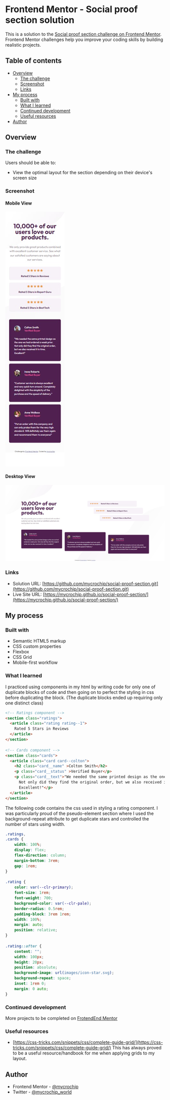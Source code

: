 # Frontend Mentor - Social proof section solution

This is a solution to the [Social proof section challenge on Frontend Mentor](https://www.frontendmentor.io/challenges/social-proof-section-6e0qTv_bA). Frontend Mentor challenges help you improve your coding skills by building realistic projects. 

## Table of contents

- [Overview](#overview)
  - [The challenge](#the-challenge)
  - [Screenshot](#screenshot)
  - [Links](#links)
- [My process](#my-process)
  - [Built with](#built-with)
  - [What I learned](#what-i-learned)
  - [Continued development](#continued-development)
  - [Useful resources](#useful-resources)
- [Author](#author)



## Overview

### The challenge

Users should be able to:

- View the optimal layout for the section depending on their device's screen size


### Screenshot

#### Mobile View
![Mobile (375px)](images/screenshot--mobile.jpg)

#### Desktop View
![Desktop (1960px)](images/screenshot--desktop.jpg)


### Links

- Solution URL: [https://github.com/mycrochip/social-proof-section.git](https://github.com/mycrochip/social-proof-section.git)
- Live Site URL: [https://mycrochip.github.io/social-proof-section/](https://mycrochip.github.io/social-proof-section/)



## My process

### Built with

- Semantic HTML5 markup
- CSS custom properties
- Flexbox
- CSS Grid
- Mobile-first workflow


### What I learned

I practiced using components in my html by writing code for only one of duplicate blocks of code and then going on to perfect the styling in css before duplicating the block. (The duplicate blocks ended up requiring only one distinct class)

```html
<!-- Ratings component -->
<section class="ratings">
  <article class="rating rating--1">
    Rated 5 Stars in Reviews
  </article>
</section>

<!-- Cards component -->
<section class="cards">
  <article class="card card--colton">
    <h2 class="card__name" >Colton Smith</h2>
    <p class="card__status" >Verified Buyer</p>
    <p class="card__text">"We needed the same printed design as the one we had ordered a week prior. 
      Not only did they find the original order, but we also received it in time. 
      Excellent!"</p>
  </article>
</section>
```


The following code contains the css used in styling a rating component.
I was particularly proud of the pseudo-element section where I used the background-repeat attribute to get duplicate stars and controlled the number of stars using width.
```css
.ratings,
.cards {
    width: 100%;
    display: flex;
    flex-direction: column;
    margin-bottom: 3rem;
    gap: 1rem;
}

.rating {
    color: var(--clr-primary);
    font-size: 1rem;
    font-weight: 700;
    background-color: var(--clr-pale);
    border-radius: 0.5rem;
    padding-block: 3rem 1rem;
    width: 100%;
    margin: auto;
    position: relative;
}

.rating::after {
    content: "";
    width: 100px;
    height: 20px;
    position: absolute;
    background-image: url(images/icon-star.svg);
    background-repeat: space;
    inset: 1rem 0;
    margin: 0 auto;
}
```


### Continued development

More projects to be completed on [FrotendEnd Mentor](https://www.frontendmentor.io/)


### Useful resources

- [https://css-tricks.com/snippets/css/complete-guide-grid/](https://css-tricks.com/snippets/css/complete-guide-grid/) 
This has always proved to be a useful resource/handbook for me when applying grids to my layout.


## Author

- Frontend Mentor - [@mycrochip](https://www.frontendmentor.io/profile/mycrochip)
- Twitter - [@mycrochip_world](https://www.twitter.com/mycrochip_world)
